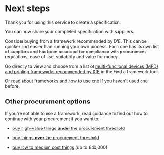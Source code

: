 
# **Next steps**

Thank you for using this service to create a specification.

You can now share your completed specification with suppliers.

Consider buying from a framework recommended by DfE. This can be quicker and easier than running your own process. Each one has its own list of suppliers and has been assessed for compliance with procurement regulations, ease of use, suitability and value for money.

Go directly to view and choose from a list of [multi-functional devices (MFD) and printing frameworks recommended by DfE](https://find-dfe-approved-framework.service.gov.uk/find/type/buying/what/ict/ict-categories/mfd) in the Find a framework tool.

Or [read about frameworks and how to use one](https://www.gov.uk/guidance/buying-procedures-and-procurement-law-for-schools) if you haven't used one before.

## **Other procurement options**

If you're not able to use a framework, read guidance to find out how to continue with your procurement if you want to:

* [buy high-value things **under** the procurement threshold](https://www.gov.uk/guidance/buying-procedures-and-procurement-law-for-schools/buying-high-value-things-under-the-eu-procurement-threshold)

* [buy things **over** the procurement threshold](https://www.gov.uk/guidance/buying-procedures-and-procurement-law-for-schools/buying-things-that-are-over-the-eu-procurement-threshold)

* [buy low to medium cost things](https://www.gov.uk/guidance/buying-procedures-and-procurement-law-for-schools/buying-low-to-medium-cost-things) (up to £40,000)
